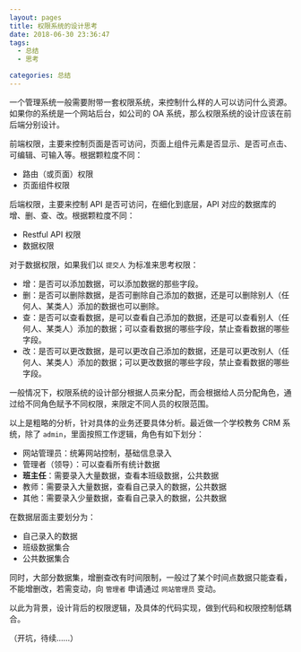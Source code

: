 ```yaml
---
layout: pages
title: 权限系统的设计思考
date: 2018-06-30 23:36:47
tags:
  - 总结
  - 思考

categories: 总结
---
```


一个管理系统一般需要附带一套权限系统，来控制什么样的人可以访问什么资源。如果你的系统是一个网站后台，如公司的 OA 系统，那么权限系统的设计应该在前后端分别设计。

前端权限，主要来控制页面是否可访问，页面上组件元素是否显示、是否可点击、可编辑、可输入等。根据颗粒度不同：

- 路由（或页面）权限
- 页面组件权限

后端权限，主要来控制 API 是否可访问，在细化到底层，API 对应的数据库的增、删、查、改。根据颗粒度不同：

- Restful API 权限
- 数据权限

对于数据权限，如果我们以 `提交人` 为标准来思考权限：

- 增：是否可以添加数据，可以添加数据的那些字段。
- 删：是否可以删除数据，是否可删除自己添加的数据，还是可以删除别人（任何人、某类人）添加的数据也可以删除。
- 查：是否可以查看数据，是可以查看自己添加的数据，还是可以查看别人（任何人、某类人）添加的数据；可以查看数据的哪些字段，禁止查看数据的哪些字段。
- 改：是否可以更改数据，是可以更改自己添加的数据，还是可以更改别人（任何人、某类人）添加的数据；可以更改数据的哪些字段，禁止查看数据的哪些字段。

一般情况下，权限系统的设计部分根据人员来分配，而会根据给人员分配角色，通过给不同角色赋予不同权限，来限定不同人员的权限范围。

以上是粗略的分析，针对具体的业务还要具体分析。最近做一个学校教务 CRM 系统，除了 `admin`，里面按照工作逻辑，角色有如下划分：

- 网站管理员：统筹网站控制，基础信息录入
- 管理者（领导）：可以查看所有统计数据
- **班主任**：需要录入大量数据，查看本班级数据，公共数据
- 教师：需要录入大量数据，查看自己录入的数据，公共数据
- 其他：需要录入少量数据，查看自己录入的数据，公共数据

在数据层面主要划分为：

- 自己录入的数据
- 班级数据集合
- 公共数据集合

同时，大部分数据集，增删查改有时间限制，一般过了某个时间点数据只能查看，不能增删改，若需变动，向 `管理者` 申请通过 `网站管理员` 变动。

以此为背景，设计背后的权限逻辑，及具体的代码实现，做到代码和权限控制低耦合。

（开坑，待续……）
